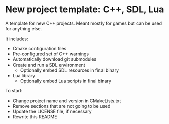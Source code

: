 # New project template: C++, SDL, Lua

A template for new C++ projects. Meant mostly for games but can be used for anything else.

It includes:
  - Cmake configuration files
  - Pre-configured set of C++ warnings
  - Automatically download git submodules
  - Create and run a SDL environment
    - Optionally embed SDL resources in final binary
  - Lua library
    - Optionally embed Lua scripts in final binary
   
To start:
  - Change project name and version in CMakeLists.txt
  - Remove sections that are not going to be used
  - Update the LICENSE file, if necessary
  - Rewrite this README
